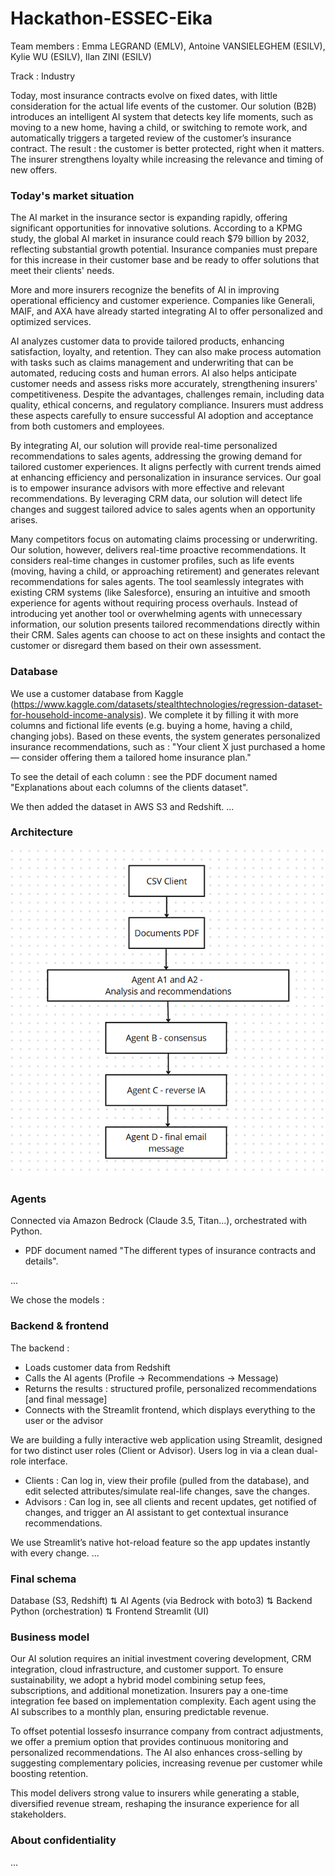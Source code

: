# Hackathon-ESSEC-Eika

Team members : Emma LEGRAND (EMLV), Antoine VANSIELEGHEM (ESILV), Kylie WU (ESILV), Ilan ZINI (ESILV)

Track : Industry

Today, most insurance contracts evolve on fixed dates, with little consideration for the actual life events of the customer.
Our solution (B2B) introduces an intelligent AI system that detects key life moments, such as moving to a new home, having a child, or switching to remote work, and automatically triggers a targeted review of the customer’s insurance contract.
The result : the customer is better protected, right when it matters.
The insurer strengthens loyalty while increasing the relevance and timing of new offers.

### Today's market situation
The AI market in the insurance sector is expanding rapidly, offering significant opportunities for innovative solutions.
According to a KPMG study, the global AI market in insurance could reach $79 billion by 2032, reflecting substantial growth potential. Insurance companies must prepare for this increase in their customer base and be ready to offer solutions that meet their clients' needs.

More and more insurers recognize the benefits of AI in improving operational efficiency and customer experience. Companies like Generali, MAIF, and AXA have already started integrating AI to offer personalized and optimized services.

AI analyzes customer data to provide tailored products, enhancing satisfaction, loyalty, and retention. They can also make process automation with tasks such as claims management and underwriting that can be automated, reducing costs and human errors. AI also helps anticipate customer needs and assess risks more accurately, strengthening insurers' competitiveness.
Despite the advantages, challenges remain, including data quality, ethical concerns, and regulatory compliance. Insurers must address these aspects carefully to ensure successful AI adoption and acceptance from both customers and employees.

By integrating AI, our solution will provide real-time personalized recommendations to sales agents, addressing the growing demand for tailored customer experiences. It aligns perfectly with current trends aimed at enhancing efficiency and personalization in insurance services. Our goal is to empower insurance advisors with more effective and relevant recommendations. By leveraging CRM data, our solution will detect life changes and suggest tailored advice to sales agents when an opportunity arises.

Many competitors focus on automating claims processing or underwriting. Our solution, however, delivers real-time proactive recommendations. It considers real-time changes in customer profiles, such as life events (moving, having a child, or approaching retirement) and generates relevant recommendations for sales agents. The tool seamlessly integrates with existing CRM systems (like Salesforce), ensuring an intuitive and smooth experience for agents without requiring process overhauls. Instead of introducing yet another tool or overwhelming agents with unnecessary information, our solution presents tailored recommendations directly within their CRM. Sales agents can choose to act on these insights and contact the customer or disregard them based on their own assessment.


### Database
We use a customer database from Kaggle (https://www.kaggle.com/datasets/stealthtechnologies/regression-dataset-for-household-income-analysis). We complete it by filling it with more columns and fictional life events (e.g. buying a home, having a child, changing jobs). Based on these events, the system generates personalized insurance recommendations, such as : "Your client X just purchased a home — consider offering them a tailored home insurance plan." 

To see the detail of each column : see the PDF document named "Explanations about each columns of the clients dataset".

We then added the dataset in AWS S3 and Redshift.
...

### Architecture
![Architecture](Architecture.png)

### Agents
Connected via Amazon Bedrock (Claude 3.5, Titan...), orchestrated with Python.

+ PDF document named "The different types of insurance contracts and details".

...

We chose the models : 

### Backend & frontend
The backend : 
- Loads customer data from Redshift
- Calls the AI agents (Profile -> Recommendations -> Message)
- Returns the results : structured profile, personalized recommendations [and final message]
- Connects with the Streamlit frontend, which displays everything to the user or the advisor

We are building a fully interactive web application using Streamlit, designed for two distinct user roles (Client or Advisor). Users log in via a clean dual-role interface.
- Clients : Can log in, view their profile (pulled from the database), and edit selected attributes/simulate real-life changes, save the changes.
- Advisors : Can log in, see all clients and recent updates, get notified of changes, and trigger an AI assistant to get contextual insurance recommendations.

We use Streamlit’s native hot-reload feature so the app updates instantly with every change.
...

### Final schema

Database (S3, Redshift)
   ⇅
AI Agents (via Bedrock with boto3)
   ⇅
Backend Python (orchestration)
   ⇅
Frontend Streamlit (UI)

### Business model
Our AI solution requires an initial investment covering development, CRM integration, cloud infrastructure, and customer support. To ensure sustainability, we adopt a hybrid model combining setup fees, subscriptions, and additional monetization.
Insurers pay a one-time integration fee based on implementation complexity. Each agent using the AI subscribes to a monthly plan, ensuring predictable revenue.

To offset potential lossesfo insurrance company from contract adjustments, we offer a premium option that provides continuous monitoring and personalized recommendations. The AI also enhances cross-selling by suggesting complementary policies, increasing revenue per customer while boosting retention.

This model delivers strong value to insurers while generating a stable, diversified revenue stream, reshaping the insurance experience for all stakeholders.

### About confidentiality
...



###

